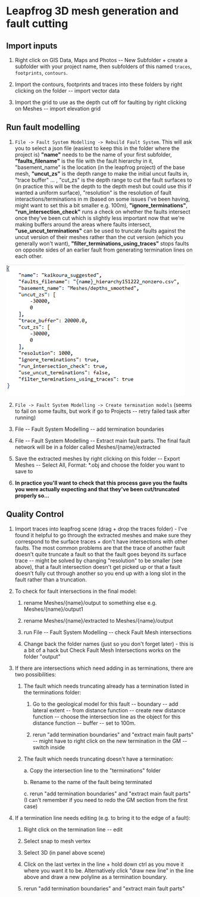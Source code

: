 

 # Leapfrog 3D mesh generation and fault cutting 

 ## Import inputs

1. Right click on GIS Data, Maps and Photos -- New Subfolder +
    create a subfolder with your project name, then subfolders
    of this named `traces`, `footprints`, `contours`.

2. Import the contours, footprints and traces into these
    folders by right clicking on the folder -- import vector
    data

3. Import the grid to use as the depth cut off for faulting by
     right clicking on Meshes -- import elevation grid

##  Run fault modelling

1.  `File -> Fault System Modelling -> Rebuild Fault System`. This
    will ask you to select a json file (easiest to keep this in
    the folder where the project is)
    **"name"** needs to be the name of your first subfolder,
    **"faults_filename"** is the file with the fault hierarchy in
    it, "basement_name" is the location (in the leapfrog
    project) of the base mesh, **"uncut_zs"** is the depth range to
    make the initial uncut faults in, "trace buffer" ... ,
    "cut_zs" is the depth range to cut the fault surfaces to (in
    practice this will be the depth to the depth mesh but could
    use this if wanted a uniform surface), "resolution" is the
    resolution of fault interactions/terminations in m (based on
    some issues I've been having, might want to set this a bit
    smaller e.g. 100m), **"ignore_terminations"**,
    **"run_intersection_check"** runs a check on whether the faults
    intersect once they've been cut which is slightly less
    important now that we're making buffers around the areas
    where faults intersect, **"use_uncut_terminations"** can be used
    to truncate faults against the uncut version of their meshes
    rather than the cut version (which you generally won't
    want), **"filter_terminations_using_traces"** stops faults on
    opposite sides of an earlier fault from generating
    termination lines on each other.


![](images/json.png)

   

2. `File -> Fault System Modelling -> Create termination models`
    (seems to fail on some faults, but work if go to Projects --
    retry failed task after running)

3. File -- Fault System Modelling \-- add termination
     boundaries

4. File -- Fault System Modelling \-- Extract main fault parts.
    The final fault network will be in a folder called
    Meshes/{name}/extracted

5.  Save the extracted meshes by right clicking on this folder
    -- Export Meshes -- Select All, Format: \*.obj and choose
    the folder you want to save to

6. **In practice you'll want to check that this process gave
    you the faults you were actually expecting and that they've
    been cut/truncated properly so\...**

##  Quality Control

1.  Import traces into leapfrog scene (drag + drop the traces
    folder) - I've found it helpful to go through the extracted
    meshes and make sure they correspond to the surface traces +
    don't have intersections with other faults. The most common
    problems are that the trace of another fault doesn't quite
    truncate a fault so that the fault goes beyond its surface
    trace -- might be solved by changing "resolution" to be
    smaller (see above), that a fault intersection doesn't get
    picked up or that a fault doesn't fully cut through another
    so you end up with a long slot in the fault rather than a
    truncation.


2. To check for fault intersections in the final model:

    1.  rename Meshes/{name}/output to something else e.g.
        Meshes/{name}/output1

    2.  rename Meshes/{name}/extracted to Meshes/{name}/output

    3.  run File -- Fault System Modelling -- check Fault Mesh
        intersections

    4.  Change back the folder names (just so you don't forget
        later) - this is a bit of a hack but Check Fault Mesh
        Intersections works on the folder "output"
   

3. If there are intersections which need adding in as
     terminations, there are two possibilities:

     1.  The fault which needs truncating already has a
         termination listed in the terminations folder:

         1. Go to the geological model for this fault --
             boundary -- add lateral extent -- from distance
             function -- create new distance function -- choose
             the intersection line as the object for this
             distance function -- buffer -- set to 100m.

         2.  rerun "add termination boundaries" and "extract
             main fault parts" \-- might have to right click on
             the new termination in the GM -- switch inside

     2.  The fault which needs truncating doesn't have a
         termination:

         a.  Copy the intersection line to the "terminations"
             folder

         b.  Rename to the name of the fault being terminated

         c.  rerun "add termination boundaries" and "extract
             main fault parts" (I can't remember if you need to
             redo the GM section from the first case)


4. If a termination line needs editing (e.g. to bring it to the
    edge of a fault):

    1.  Right click on the termination line -- edit

    2.  Select snap to mesh vertex

    3.  Select 3D (in panel above scene)

    4.  Click on the last vertex in the line + hold down ctrl as
        you move it where you want it to be. Alternatively click
        "draw new line" in the line above and draw a new
        polyline as a termination boundary.

    5.  rerun "add termination boundaries" and "extract main
        fault parts"
